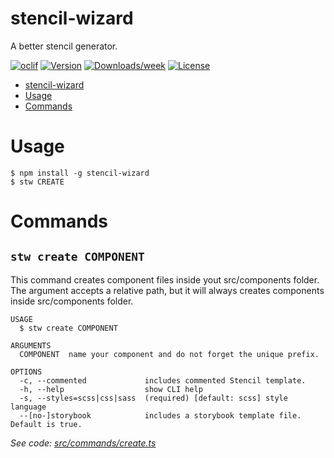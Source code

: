 # stencil-wizard

A better stencil generator.

[![oclif](https://img.shields.io/badge/cli-oclif-brightgreen.svg)](https://oclif.io)
[![Version](https://img.shields.io/npm/v/stencil-wizard.svg)](https://npmjs.org/package/stencil-wizard)
[![Downloads/week](https://img.shields.io/npm/dw/stencil-wizard.svg)](https://npmjs.org/package/stencil-wizard)
[![License](https://img.shields.io/npm/l/stencil-wizard.svg)](https://github.com/ascpenteado/stencil-wizard/blob/master/package.json)

<!-- toc -->

- [stencil-wizard](#stencil-wizard)
- [Usage](#usage)
- [Commands](#commands)
<!-- tocstop -->

# Usage

<!-- usage -->

```sh-session
$ npm install -g stencil-wizard
$ stw CREATE
```

<!-- usagestop -->

# Commands

<!-- commands -->

## `stw create COMPONENT`

This command creates component files inside yout src/components folder. The <component> argument accepts a relative path, but it will always creates components inside src/components folder.

```
USAGE
  $ stw create COMPONENT

ARGUMENTS
  COMPONENT  name your component and do not forget the unique prefix.

OPTIONS
  -c, --commented             includes commented Stencil template.
  -h, --help                  show CLI help
  -s, --styles=scss|css|sass  (required) [default: scss] style language
  --[no-]storybook            includes a storybook template file. Default is true.
```

_See code: [src/commands/create.ts](https://github.com/ascpenteado/stencil-wizard/blob/v1.0.2/src/commands/create.ts)_

